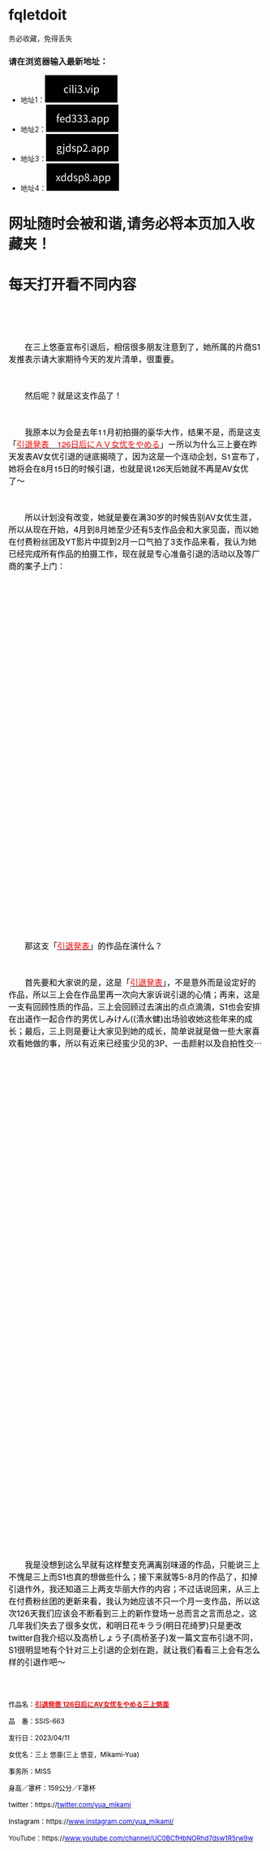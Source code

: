 # fqletdoit
务必收藏，免得丢失   
### 请在浏览器输入最新地址：  

* 地址1：![alt text](https://github.com/jamiehuang999/fqletdoit/blob/main/cilidomain4.png?raw=true) 	
* 地址2：![alt text](https://github.com/jamiehuang999/fqletdoit/blob/main/cilidomain1.png?raw=true)	
* 地址3：![alt text](https://github.com/jamiehuang999/fqletdoit/blob/main/cilidomain2.png?raw=true) 	
* 地址4：![alt text](https://github.com/jamiehuang999/fqletdoit/blob/main/cilidomain3.png?raw=true) 


	
# 网址随时会被和谐,请务必将本页加入收藏夹！
	
	
# 每天打开看不同内容
<div class="t_f" id="postmessage_1771396">


<p align="center"><font face="Helvetica Neue"><font size="3"><font color="#000000"><img src="https://image.playno1.com/images/2023/03/14/547f452cf422c5498034431fafe2e31f.jpg" onload="thumbImg(this)" alt=""></font></font></font></p><p align="center"><font face="Helvetica Neue"><font size="3"><font color="#000000"><br>
</font></font></font></p><p align="left"><font style="color:rgb(0, 0, 0)"><font face="&amp;quot"><font size="3">　　在三上悠亜宣布引退后，相信很多朋友注意到了，她所属的片商S1发推表示请大家期待今天的发片清单，很重要。</font></font></font></p><p align="left"><font style="color:rgb(0, 0, 0)"><font face="&amp;quot"><font size="3"><br>
</font></font></font></p><p align="left"><font style="color:rgb(0, 0, 0)"><font face="&amp;quot"><font size="3">　　然后呢？就是这支作品了！</font></font></font></p><p align="left"><font style="color:rgb(0, 0, 0)"><font face="&amp;quot"><font size="3"><br>
</font></font></font></p><p align="left"><font size="3"><font face="Helvetica Neue"><font color="#000000">　　我原本以为会是去年11月初拍摄的豪华大作，结果不是，而是这支「</font><u><font color="#ff0000">引退発表　126日后にＡＶ女优をやめる</font></u><font color="#000000">」ー所以为什么三上要在昨天发表AV女优引退的谜底揭晓了，因为这是一个连动企划，S1宣布了，她将会在8月15日的时候引退，也就是说126天后她就不再是AV女优了〜</font></font></font></p><p align="left"><font style="color:rgb(0, 0, 0)"><font face="&amp;quot"><font size="3"><br>
</font></font></font></p><p align="left"><font style="color:rgb(0, 0, 0)"><font face="&amp;quot"><font size="3">　　所以计划没有改变，她就是要在满30岁的时候告别AV女优生涯，所以从现在开始，4月到8月她至少还有5支作品会和大家见面，而以她在付费粉丝团及YT影片中提到2月一口气拍了3支作品来看，我认为她已经完成所有作品的拍摄工作，现在就是专心准备引退的活动以及等厂商的案子上门：</font></font></font></p><br>
<p align="center"><font face="Helvetica Neue"><font color="#000000"><img src="https://image.playno1.com/images/2023/03/14/c0769388317173aa5f7ca5b5460c1664.jpg" onload="thumbImg(this)" alt=""></font></font></p><p align="center"><font face="Helvetica Neue"><font color="#000000"><br>
</font></font></p><p align="center"><font face="Helvetica Neue"><font color="#000000"><img src="https://image.playno1.com/images/2023/03/14/28a63bfac5448acced758e3c6129b9d4.jpg" onload="thumbImg(this)" alt=""></font></font></p><p align="center"><font face="Helvetica Neue"><font color="#000000"><br>
</font></font></p><p align="center"><font face="Helvetica Neue"><font color="#000000"><img src="https://image.playno1.com/images/2023/03/14/8b99b0c86bc604fc716f644a1d97771e.jpg" onload="thumbImg(this)" alt=""></font></font></p><p align="center"><font face="Helvetica Neue"><font color="#000000"><br>
</font></font></p><p align="center"><font face="Helvetica Neue"><font color="#000000"><img src="https://image.playno1.com/images/2023/03/14/2c0b8fd40f8d5f54b36ae930435cd1da.jpg" onload="thumbImg(this)" alt=""></font></font></p><p align="center"><font face="Helvetica Neue"><font color="#000000"><br>
</font></font></p><p align="center"><font face="Helvetica Neue"><font color="#000000"><img src="https://image.playno1.com/images/2023/03/14/d9362ada2653a9f22298d51918f26901.jpg" onload="thumbImg(this)" alt=""></font></font></p><p align="center"><font face="Helvetica Neue"><font color="#000000"><br>
</font></font></p><p align="center"><font face="Helvetica Neue"><font color="#000000"><img src="https://image.playno1.com/images/2023/03/14/d4ccc1a95a7cf4014053c3d9bed31066.jpg" onload="thumbImg(this)" alt=""></font></font></p><p align="center"><font face="Helvetica Neue"><font color="#000000"><br>
</font></font></p><p align="center"><font face="Helvetica Neue"><font color="#000000"><img src="https://image.playno1.com/images/2023/03/14/463c83b3f718f0ff28e5fca380e2df77.jpg" onload="thumbImg(this)" alt=""></font></font></p><p align="center"><font face="Helvetica Neue"><font color="#000000"><br>
</font></font></p><p align="center"><font face="Helvetica Neue"><font color="#000000"><img src="https://image.playno1.com/images/2023/03/14/281a083886b16349f660b49b6164d39e.jpg" onload="thumbImg(this)" alt=""></font></font></p><p align="center"><font face="Helvetica Neue"><font color="#000000"><br>
</font></font></p><p align="center"><font face="Helvetica Neue"><font color="#000000"><img src="https://image.playno1.com/images/2023/03/14/c319eef0cc41db2e8db52a672319005d.jpg" onload="thumbImg(this)" alt=""></font></font></p><p align="center"><font face="Helvetica Neue"><font color="#000000"><br>
</font></font></p><p align="center"><font face="Helvetica Neue"><font color="#000000"><img src="https://image.playno1.com/images/2023/03/14/86ef66e3799f1bc6ef530e19b0043aac.jpg" onload="thumbImg(this)" alt=""></font></font></p><p align="center"><font face="Helvetica Neue"><font color="#000000"><br>
</font></font></p><p align="left"><font face="&amp;quot"><font size="3"><font color="#000000">　　那这支「</font><u><font color="#ff0000">引退発表</font></u><font color="#000000">」的作品在演什么？</font></font></font></p><p align="left"><font style="color:rgb(0, 0, 0)"><font face="&amp;quot"><font size="3"><br>
</font></font></font></p><p align="left"><font face="&amp;quot"><font size="3"><font color="#000000">　　首先要和大家说的是，这是「</font><u><font color="#ff0000">引退発表</font></u><font color="#000000">」，不是意外而是设定好的作品，所以三上会在作品里再一次向大家诉说引退的心情；再来，这是一支有回顾性质的作品，三上会回顾过去演出的点点滴滴，S1也会安排在出道作一起合作的男优しみけん((清水健)出场验收她这些年来的成长；最后，三上则是要让大家见到她的成长，简单说就是做一些大家喜欢看她做的事，所以有近来已经蛮少见的3P、一击颜射以及自拍性交⋯</font></font></font></p><p align="left"><font style="color:rgb(0, 0, 0)"><font face="&amp;quot"><font size="3"><br>
</font></font></font></p><p align="center"><font face="Helvetica Neue"><font size="3"><font color="#000000"><img src="https://image.playno1.com/images/2023/03/14/2807f89bd11762d51745d83e18191c40.gif" onload="thumbImg(this)" alt=""></font></font></font></p><p align="center"><font face="Helvetica Neue"><font size="3"><font color="#000000"><br>
</font></font></font></p><p align="center"><font face="Helvetica Neue"><font size="3"><font color="#000000"><img src="https://image.playno1.com/images/2023/03/14/a6da566f74a3f71170e9b2198ecf1925.gif" onload="thumbImg(this)" alt=""></font></font></font></p><p align="center"><font face="Helvetica Neue"><font size="3"><font color="#000000"><br>
</font></font></font></p><p align="center"><font face="Helvetica Neue"><font size="3"><font color="#000000"><img src="https://image.playno1.com/images/2023/03/14/b845686deb2e58b15b44d6df642ba0e4.gif" onload="thumbImg(this)" alt=""></font></font></font></p><p align="center"><font face="Helvetica Neue"><font size="3"><font color="#000000"><br>
</font></font></font></p><p align="center"><font face="Helvetica Neue"><font size="3"><font color="#000000"><img src="https://image.playno1.com/images/2023/03/14/d3353606e6e06917ee7a48e5fe6b6f22.gif" onload="thumbImg(this)" alt=""></font></font></font></p><p align="center"><font face="Helvetica Neue"><font size="3"><font color="#000000"><br>
</font></font></font></p><p align="center"><font face="Helvetica Neue"><font size="3"><font color="#000000"><img src="https://image.playno1.com/images/2023/03/14/1bba73dcc16e06bae1ed214e6e932c21.gif" onload="thumbImg(this)" alt=""></font></font></font></p><p align="center"><font face="Helvetica Neue"><font size="3"><font color="#000000"><br>
</font></font></font></p><p align="center"><font face="Helvetica Neue"><font size="3"><font color="#000000"><img src="https://image.playno1.com/images/2023/03/14/b85142b7103d31258091956195e7785a.gif" onload="thumbImg(this)" alt=""></font></font></font></p><p align="center"><font face="Helvetica Neue"><font size="3"><font color="#000000"><br>
</font></font></font></p><p align="center"><font face="Helvetica Neue"><font size="3"><font color="#000000"><img src="https://image.playno1.com/images/2023/03/14/e5ebb91bcb911701d00e28d41e66aa73.gif" onload="thumbImg(this)" alt=""></font></font></font></p><p align="center"><font face="Helvetica Neue"><font size="3"><font color="#000000"><br>
</font></font></font></p><p align="center"><font face="Helvetica Neue"><font size="3"><font color="#000000"><img src="https://image.playno1.com/images/2023/03/14/456d6c6a9cbbf3deedb1da5969086bf8.gif" onload="thumbImg(this)" alt=""></font></font></font></p><p align="center"><font face="Helvetica Neue"><font size="3"><font color="#000000"><br>
</font></font></font></p><p align="center"><font face="Helvetica Neue"><font size="3"><font color="#000000"><img src="https://image.playno1.com/images/2023/03/14/d1a3d39276ef423b1ea2b96a4dd89439.gif" onload="thumbImg(this)" alt=""></font></font></font></p><p align="center"><font face="Helvetica Neue"><font size="3"><font color="#000000"><br>
</font></font></font></p><p align="center"><font face="Helvetica Neue"><font size="3"><font color="#000000"><img src="https://image.playno1.com/images/2023/03/14/0bd5b12387b27abecc6c0bd72d11ddde.gif" onload="thumbImg(this)" alt=""></font></font></font></p><p align="center"><font face="Helvetica Neue"><font size="3"><font color="#000000"><br>
</font></font></font></p><p align="center"><font face="Helvetica Neue"><font size="3"><font color="#000000"><img src="https://image.playno1.com/images/2023/03/14/68250ccd956e907e6a1aae8b74cba84c.gif" onload="thumbImg(this)" alt=""></font></font></font></p><p align="center"><font face="Helvetica Neue"><font size="3"><font color="#000000"><br>
</font></font></font></p><p align="center"><font face="Helvetica Neue"><font size="3"><font color="#000000"><img src="https://image.playno1.com/images/2023/03/14/b1295bfeaf98cfe5487a19715caab339.gif" onload="thumbImg(this)" alt=""></font></font></font></p><br>
<p align="center"><font face="Helvetica Neue"><font size="3"><font color="#000000"><img src="https://image.playno1.com/images/2023/03/14/cac445c2eb9899168d7e7fc8d3017fa0.gif" onload="thumbImg(this)" alt=""></font></font></font></p><p align="center"><font face="Helvetica Neue"><font size="3"><font color="#000000"><br>
</font></font></font></p><p align="left"><font style="color:rgb(0, 0, 0)"><font face="&amp;quot"><font size="3">　　我是没想到这么早就有这样整支充满离别味道的作品，只能说三上不愧是三上而S1也真的想做些什么；接下来就等5-8月的作品了，扣掉引退作外，我还知道三上两支华丽大作的内容；不过话说回来，从三上在付费粉丝团的更新来看，我认为她应该不只一个月一支作品，所以这次126天我们应该会不断看到三上的新作登场ー总而言之言而总之，这几年我们失去了很多女优，和明日花キララ(明日花绮罗)只是更改twitter自我介绍以及高桥しょう子(高桥圣子)发一篇文宣布引退不同，S1很明显地有个针对三上引退的企划在跑，就让我们看看三上会有怎么样的引退作吧〜</font></font></font></p><br>
<br>
<p align="left"><font face="&amp;quot"><font style="font-size:13px"><font color="#000000">作品名：</font><u><font color="#ff0000"><strong>引退発表 126日后にAV女优をやめる三上悠亜</strong></font></u></font></font></p><p align="left"><font style="color:rgb(0, 0, 0)"><font face="&amp;quot"><font style="font-size:13px">品　番：SSIS-663</font></font></font></p><p align="left"><font style="color:rgb(0, 0, 0)"><font face="&amp;quot"><font style="font-size:13px">发行日：2023/04/11</font></font></font></p><p align="left"><font style="color:rgb(0, 0, 0)"><font face="&amp;quot"><font style="font-size:13px">女优名：三上 悠亜(三上 悠亚，Mikami-Yua)</font></font></font></p><p align="left"><font style="color:rgb(0, 0, 0)"><font face="&amp;quot"><font style="font-size:13px">事务所：MISS</font></font></font></p><p align="left"><font style="color:rgb(0, 0, 0)"><font face="&amp;quot"><font style="font-size:13px">身高／罩杯：159公分／F罩杯</font></font></font></p><p align="left"><font style="color:rgb(0, 0, 0)"><font face="&amp;quot"><font style="font-size:13px"><font color="#000000"><font face="&amp;quot">twitter：https://</font></font><font face="&amp;quot"><a href="http://twitter.com/yua_mikami" target="_blank"><font color="#0000ff">twitter.com/yua_mikami</font></a></font></font></font></font></p><p align="left"><font face="&amp;quot;"><font style="font-size:13px"><font color="#000000">Instagram：https://</font><a href="http://www.instagram.com/yua_mikami/" target="_blank"><font color="#0000ff">www.instagram.com/yua_mikami/</font></a></font></font></p><p align="left"><font face="&amp;quot;"><font style="font-size:13px">YouTube：<font color="#000000">https://</font><a href="http://www.youtube.com/channel/UC0BCfHbNORhd7dsw1R5rw9w" target="_blank"><font color="#0000ff">www.youtube.com/channel/UC0BCfHbNORhd7dsw1R5rw9w</font></a></font></font></p><br>
</div>
